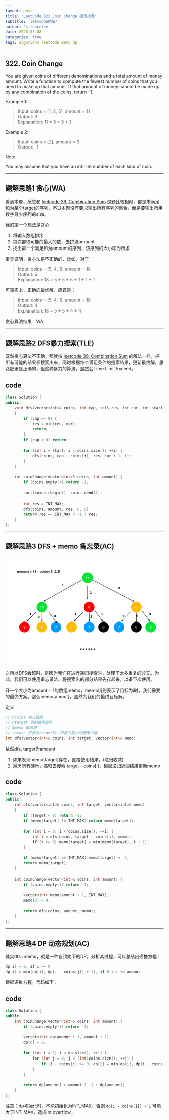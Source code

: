 ```yaml
---
layout: post
title: 'LeetCode 322 Coin Change 硬币找零'
subtitle: 'leetcode题解'
author: 'silencelee'
date: 2020-03-08
categories: true
tags: algorithm leetcode memo dp
---
```


## 322. Coin Change

You are given coins of different denominations and a total amount of money amount. Write a function to compute the fewest number of coins that you need to make up that amount. If that amount of money cannot be made up by any combination of the coins, return -1.

Example 1:

> Input: coins = [1, 2, 5], amount = 11  
Output: 3  
Explanation: 11 = 5 + 5 + 1

Example 2:

> Input: coins = [2], amount = 3  
Output: -1


Note:

You may assume that you have an infinite number of each kind of coin.

---

## 题解思路1 贪心(WA)

看到本题，感觉和 [leetcode 39. Combination Sum](https://leetcode.com/problems/combination-sum) 这题比较相似，都是求满足和为某个target的序列，不过本题没有要求输出所有序列的集合，而是要输出所用数字最少序列的size。

我的第一个想法是贪心

1. 将输入数组排序
2. 每次都取可能的最大的数，去拼凑amount
3. 找出第一个满足和为amount的序列，该序列的大小即为所求

事实证明，贪心法是不正确的，比如，对于

> Input: coins = [5, 4, 1], amount = 18  
Output:  6  
Explanation: 18 = 5 + 5 + 5 + 1 + 1 + 1

可事实上，正确的最优解，应该是：

> Input: coins = [5, 4, 1], amount = 18  
Output:  4  
Explanation: 18 = 5 + 5 + 4 + 4

贪心算法结果：WA

---

## 题解思路2 DFS暴力搜索(TLE)

既然贪心算法不正确，那就按 [leetcode 39. Combination Sum](https://leetcode.com/problems/combination-sum) 的解法一样，把所有可能的结果都搜索出来，同时根据每个满足条件的搜索结果，更新最终解，思路应该是正确的，但这种暴力的算法，显然会Time Limit Exceed。

## code
```cpp
class Solution {
public:
    void dfs(vector<int>& coins, int cap, int& res, int cur, int start)
    {
        if (cap == 0) {
            res = min(res, cur);
            return;
        }
        if (cap < 0) return;

        for (int i = start; i < coins.size(); ++i) {
            dfs(coins, cap - coins[i], res, cur + 1, i);
        }
    }

    int coinChange(vector<int>& coins, int amount) {
        if (coins.empty()) return -1;

        sort(coins.rbegin(), coins.rend());
        
        int res = INT_MAX;
        dfs(coins, amount, res, 0, 0);
        return res == INT_MAX ? -1 : res;
    }
};
```
---
## 题解思路3 DFS + memo 备忘录(AC)

![dfs](https://github.com/silencelee/silencelee.github.io/blob/master/img/leetcode/lc322memo.png?raw=true)

之所以DFS会超时，是因为我们在进行递归搜索时，处理了太多重复的分支。为此，我们可以使用备忘录法，将搜索出的部分结果先存起来，以备下次使用。

开一个大小为amount + 1的数组memo，memo[i]则表示了目标为i时，我们需要的最少方案。那么memo[amout]，显然为我们的最终目标解。

定义
```cpp
// @coins 输入数组
// @target 当前搜索目标
// @memo 备忘录
// return 目标为target时，所需的最少的硬币个数
int dfs(vector<int>& coins, int target, vector<int>& memo)
```

依然dfs, target为amount
1. 如果发现memo[target]存在，直接使用结果。(递归收敛)
2. 遍历所有硬币，递归去搜索 target - coins[i]，根据递归返回结果更新memo

## code
```cpp
class Solution {
public:
    int dfs(vector<int>& coins, int target, vector<int>& memo)
    {
        if (target < 0) return -1;
        if (memo[target] != INT_MAX) return memo[target];

        for (int i = 0; i < coins.size(); ++i) {
            int t = dfs(coins, target - coins[i], memo);
            if (t >= 0) memo[target] = min(memo[target], t + 1);
        }

        if (memo[target] == INT_MAX) memo[target] = -1;
        return memo[target];
    }

    int coinChange(vector<int>& coins, int amount) {
        if (coins.empty()) return -1;

        vector<int> memo(amount + 1, INT_MAX);
        memo[0] = 0;
        
        return dfs(coins, amount, memo);
    }
};
```

---

## 题解思路4 DP 动态规划(AC)

其实dfs+memo，就是一种自顶向下的DP，分析其过程，可以总结出递推方程：

```cpp
dp[i] = 0, if i == 0  
dp[i] = min(dp[i], dp[i - coins[j]] + 1), if 0 < i <= amount
```

根据递推方程，代码如下：

## code
```cpp
class Solution {
public:
    int coinChange(vector<int>& coins, int amount) {
        if (coins.empty()) return -1;

        vector<int> dp(amount + 1, amount + 1);
        dp[0] = 0;
        
        for (int i = 1; i < dp.size(); ++i) {
            for (int j = 0; j < (int)coins.size(); ++j) {
                if (i - coins[j] >= 0) dp[i] = min(dp[i], dp[i - coins[j]] + 1);
            }
        }

        return dp[amount] > amount ? -1 : dp[amount];
    }
};
```
注意：dp初始化时，不能初始化为INT_MAX，否则 ```dp[i - coins[j]] + 1``` 可能大于INT_MAX，造成int overflow。
